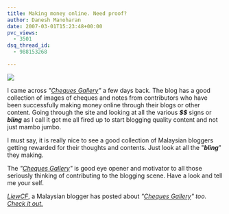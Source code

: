 ```yaml
---
title: Making money online. Need proof?
author: Danesh Manoharan
date: 2007-03-01T15:23:48+00:00
pvc_views:
  - 3501
dsq_thread_id:
  - 988153268

---
```

![](http://bp0.blogger.com/_gdoSvBDXsRQ/ReK4Ts6qKDI/AAAAAAAAALs/Pux02JaZKwM/s400/rod.jpg)

I came across _"[Cheques Gallery][1]"_ a few days back. The blog has a good collection of images of cheques and notes from contributors who have been successfully making money online through their blogs or other content. Going through the site and looking at all the various <span style="font-weight: bold; font-style: italic">$$</span> signs or <span style="font-weight: bold; font-style: italic">bling</span> as I call it got me all fired up to start blogging quality content and not just mambo jumbo.

I must say, it is really nice to see a good collection of Malaysian bloggers getting rewarded for their thoughts and contents. Just look at all the "<span style="font-weight: bold; font-style: italic">bling</span>" they making.

The _"[Cheques Gallery][1]"_ is good eye opener and motivator to all those seriously thinking of contributing to the blogging scene. Have a look and tell me your self.

[<span style="font-style: italic">LiewCF</span>][2], a Malaysian blogger has posted about _"[Cheques Gallery][1]" too._ <a href="http://cheques-gallery.blogspot.com/index.html" style="font-style: italic">Check it out</a>_[.][1]_

 [1]: http://cheques-gallery.blogspot.com/index.html
 [2]: http://www.liewcf.com/blog/archives/2007/02/cheques-gallery-proof-of-making-money-online/